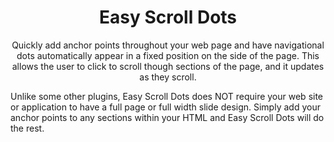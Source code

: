 <h1 align="center">Easy Scroll Dots</h1>
<p align="center">Quickly add anchor points throughout your web page and have navigational dots automatically appear in a fixed position on the side of the page. This allows the user to click to scroll though sections of the page, and it updates as they scroll.</p>
<p>Unlike some other plugins, Easy Scroll Dots does NOT require your web site or application to have a full page or full width slide design. Simply add your anchor points to any sections within your HTML and Easy Scroll Dots will do the rest.</p>
